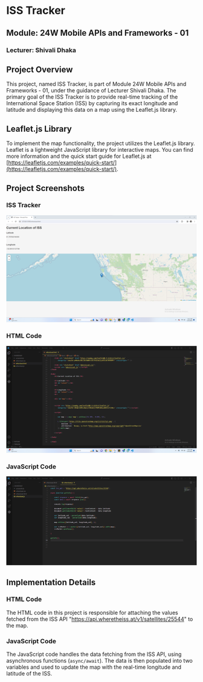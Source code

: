 # ISS Tracker

## Module: 24W Mobile APIs and Frameworks - 01

### Lecturer: Shivali Dhaka



## Project Overview

This project, named ISS Tracker, is part of Module 24W Mobile APIs and Frameworks - 01, under the guidance of Lecturer Shivali Dhaka. The primary goal of the ISS Tracker is to provide real-time tracking of the International Space Station (ISS) by capturing its exact longitude and latitude and displaying this data on a map using the Leaflet.js library.

## Leaflet.js Library

To implement the map functionality, the project utilizes the Leaflet.js library. Leaflet is a lightweight JavaScript library for interactive maps. You can find more information and the quick start guide for Leaflet.js at [https://leafletjs.com/examples/quick-start/](https://leafletjs.com/examples/quick-start/).

## Project Screenshots

### ISS Tracker
![ISS Tracker](screenshots/ISS_Tracker.png)

### HTML Code
![HTML Code](screenshots/html.png)

### JavaScript Code
![JavaScript Code](screenshots/js.png)

## Implementation Details

### HTML Code
The HTML code in this project is responsible for attaching the values fetched from the ISS API "https://api.wheretheiss.at/v1/satellites/25544" to the map.

### JavaScript Code
The JavaScript code handles the data fetching from the ISS API, using asynchronous functions (`async/await`). The data is then populated into two variables and used to update the map with the real-time longitude and latitude of the ISS.
